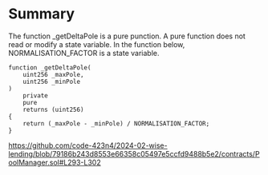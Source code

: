 # Summary

The function _getDeltaPole is a pure punction. A pure function does not read or modify a state variable. In the function below, NORMALISATION_FACTOR is a state variable.    

    function _getDeltaPole(
        uint256 _maxPole,
        uint256 _minPole
    )
        private
        pure
        returns (uint256)
    {
        return (_maxPole - _minPole) / NORMALISATION_FACTOR;
    }

https://github.com/code-423n4/2024-02-wise-lending/blob/79186b243d8553e66358c05497e5ccfd9488b5e2/contracts/PoolManager.sol#L293-L302